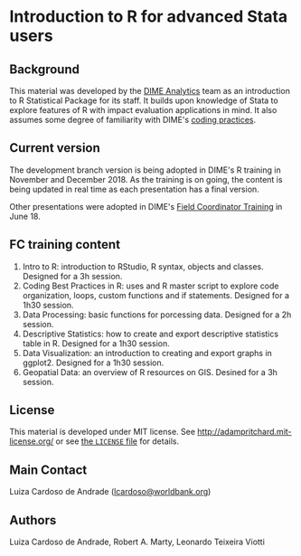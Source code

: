# Introduction to R for advanced Stata users

## Background
This material was developed by the [DIME Analytics](https://worldbank.github.io/dimeanalytics/) team as an introduction to R Statistical Package for its staff. It builds upon knowledge of Stata to explore features of R with impact evaluation applications in mind. It also assumes some degree of familiarity with DIME's [coding practices](https://dimewiki.worldbank.org/wiki/Stata_Coding_Practices).

## Current version
The development branch version is being adopted in DIME's R training in November and December 2018. As the training is on going, the content is being updated in real time as each presentation has a final version.

Other presentations were adopted in DIME's [Field Coordinator Training](http://www.worldbank.org/en/events/2018/04/09/manage-successful-impact-evaluations) in June 18.  

## FC training content
1. Intro to R: introduction to RStudio, R syntax, objects and classes. Designed for a 3h session.
1. Coding Best Practices in R: uses and R master script to explore code organization, loops, custom functions and if statements. Designed for a 1h30 session.
1. Data Processing: basic functions for porcessing data. Designed for a 2h session.
1. Descriptive Statistics: how to create and export descriptive statistics table in R. Designed for a 1h30 session.
1. Data Visualization: an introduction to creating and export graphs in ggplot2. Designed for a 1h30 session.
1. Geopatial Data: an overview of R resources on GIS. Desined for a 3h session.

## License
This material is developed under MIT license. See http://adampritchard.mit-license.org/ or see [the `LICENSE` file](https://github.com/worldbank/ietoolkit/blob/master/LICENSE) for details.

## Main Contact
Luiza Cardoso de Andrade (lcardoso@worldbank.org)

## Authors
Luiza Cardoso de Andrade, Robert A. Marty, Leonardo Teixeira Viotti
